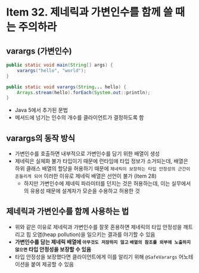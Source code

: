 # Item 32. 제네릭과 가변인수를 함께 쓸 때는 주의하라

## varargs (가변인수)

```java
public static void main(String[] args) {
    varargs("hello", "world");
}

public static void varargs(String... hello) {
    Arrays.stream(hello).forEach(System.out::println);
}
```

- Java 5에서 추가된 문법
- 메서드에 넘기는 인수의 개수를 클라이언트가 결정하도록 함

## varargs의 동작 방식

- 가변인수를 호출하면 내부적으로 가변인수를 담기 위한 배열이 생성
- 제네릭은 실체화 불가 타입이기 때문에 런타임에 타입 정보가 소거되는데, 배열은 하위 클래스 배열의 할당을 허용하기 때문에 `제네릭이 보장하는 타입 안정성의 근간이 흔들리게 되어` 이러한 이유로 제네릭 배열은 선언이 불가 (Item 28)
    - 하지만 가변인수에 제네릭 파라미터를 던지는 것은 허용하는데, 이는 실무에서의 유용성 때문에 설계자가 모순을 수용하고 허용한 것

## 제네릭과 가변인수를 함께 사용하는 법

- 위와 같은 이유로 제네릭과 가변인수를 잘못 혼용하면 제네릭의 타입 안정성을 깨트리고 힙 오염(heap pollution)을 일으키는 결과를 야기할 수 있음
- **가변인수를 담는 제네릭 배열에 `아무것도 저장하지 않고` `배열의 참조를 외부에 노출하지 않으면` 타입 안정성을 보장할 수 있음**
- 타입 안정성을 보장했다면 클라이언트에게 이를 알리기 위해 `@SafeVarargs` 어노테이션을 붙여 제공할 수 있음
